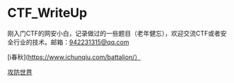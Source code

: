 # CTF_WriteUp

刚入门CTF的网安小白，记录做过的一些题目（老年健忘），欢迎交流CTF或者安全行业的技术。邮箱：942231315@qq.com



[i春秋](https://www.ichunqiu.com/battalion/）


[攻防世界](https://adworld.xctf.org.cn/)

